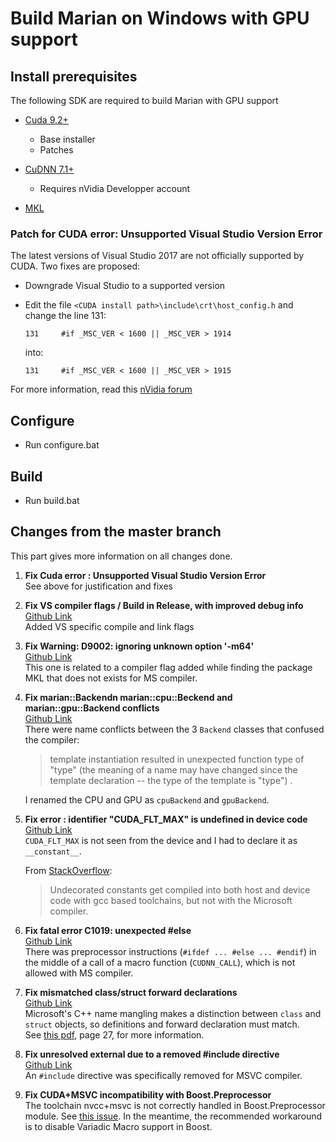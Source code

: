 # Build Marian on Windows with GPU support


## Install prerequisites

The following SDK are required to build Marian with GPU support

   - [Cuda 9.2+](https://developer.nvidia.com/cuda-downloads?target_os=Windows&target_arch=x86_64&target_version=10&target_type=exelocal)
        - Base installer
        - Patches

   - [CuDNN 7.1+](https://developer.nvidia.com/rdp/cudnn-download)
        - Requires nVidia Developper account

   - [MKL](https://software.intel.com/en-us/mkl)

### Patch for CUDA error: Unsupported Visual Studio Version Error

The latest versions of Visual Studio 2017 are not officially supported by CUDA. Two fixes are proposed:
- Downgrade Visual Studio to a supported version
- Edit the file `<CUDA install path>\include\crt\host_config.h` and change the line 131:

      131     #if _MSC_VER < 1600 || _MSC_VER > 1914

  into:

      131     #if _MSC_VER < 1600 || _MSC_VER > 1915

For more information, read this [nVidia forum](https://devtalk.nvidia.com/default/topic/1022648/cuda-setup-and-installation/cuda-9-unsupported-visual-studio-version-error/4)


## Configure
- Run configure.bat

## Build
- Run build.bat


## Changes from the master branch
This part gives more information on all changes done.

1. __Fix Cuda error : Unsupported Visual Studio Version Error__   
   See above for justification and fixes

2. __Fix VS compiler flags / Build in Release, with improved debug info__  
   [Github Link](https://github.com/cedrou/marian-dev/commit/1ab5f0ccb74f37b515184553c05ade523801ad9b)  
   Added VS specific compile and link flags

3. __Fix Warning: D9002: ignoring unknown option '-m64'__  
   [Github Link](https://github.com/cedrou/marian-dev/commit/5785380fa98bd61f9cae764c42116b2de39fb096)  
   This one is related to a compiler flag added while finding the package MKL that does not exists for MS compiler. 

4. __Fix marian::Backendn marian::cpu::Beckend and marian::gpu::Backend conflicts__  
   [Github Link](https://github.com/cedrou/marian-dev/commit/6370ea27d68b83c75868437bbf27bd92c9fb5628)  
   There were name conflicts between the 3 `Backend` classes that confused the compiler:
   
   >  template instantiation resulted in unexpected function type of "type" (the meaning of a name may have changed since the template declaration -- the type of the template is "type")
   .

   I renamed the CPU and GPU as `cpuBackend` and `gpuBackend`.

5. __Fix error : identifier "CUDA_FLT_MAX" is undefined in device code__  
   [Github Link](https://github.com/cedrou/marian-dev/commit/112118fce3c8c54049913126c2685e8e7463713c)  
   `CUDA_FLT_MAX` is not seen from the device and I had to declare it as `__constant__`.

   From [StackOverflow](https://stackoverflow.com/questions/20111409/how-to-pass-structures-into-cuda-device#comment29972423_20112013):
   > Undecorated constants get compiled into both host and device code with gcc based toolchains, but not with the Microsoft compiler. 

6. __Fix fatal error C1019: unexpected #else__  
   [Github Link](https://github.com/cedrou/marian-dev/commit/5d41dff700ee1b6b5f40f7e7ceb071a306d5957c)  
   There was preprocessor instructions (`#ifdef ... #else ... #endif`) in the middle of a call of a macro function (`CUDNN_CALL`), which is not allowed with MS compiler.

7. __Fix mismatched class/struct forward declarations__  
   [Github Link](https://github.com/cedrou/marian-dev/commit/fbb221e995685f9181d00a0861c6eb97d60bcffa)  
   Microsoft's C++ name mangling makes a distinction between `class` and `struct` objects, so definitions and forward declaration must match.  
   See [this pdf](https://www.agner.org/optimize/calling_conventions.pdf), page 27, for more information.

8. __Fix unresolved external due to a removed #include directive__  
   [Github Link](https://github.com/cedrou/marian-dev/commit/78dd2a2d599fa07cfad35c90464aed5018097eba)  
   An `#include` directive was specifically removed for MSVC compiler.

9. __Fix CUDA+MSVC incompatibility with Boost.Preprocessor__  
   The toolchain nvcc+msvc is not correctly handled in Boost.Preprocessor module. See [this issue](https://github.com/boostorg/preprocessor/issues/15). In the meantime, the recommended workaround is to disable Variadic Macro support in Boost.
